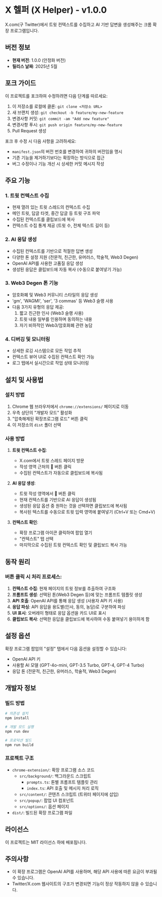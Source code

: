 # X 헬퍼 (X Helper) - v1.0.0

X.com(구 Twitter)에서 트윗 컨텍스트를 수집하고 AI 기반 답변을 생성해주는 크롬 확장 프로그램입니다.

## 버전 정보
- **현재 버전**: 1.0.0 (안정화 버전)
- **릴리스 날짜**: 2025년 5월

## 포크 가이드
이 프로젝트를 포크하여 수정하려면 다음 단계를 따르세요:

1. 이 저장소를 로컬에 클론: `git clone <저장소 URL>`
2. 새 브랜치 생성: `git checkout -b feature/my-new-feature`
3. 변경사항 커밋: `git commit -am "Add new feature"`
4. 변경사항 푸시: `git push origin feature/my-new-feature`
5. Pull Request 생성

포크 후 수정 시 다음 사항을 고려하세요:
- `manifest.json`의 버전 번호를 변경하여 귀하의 버전임을 명시
- 기존 기능을 제거하기보다는 확장하는 방식으로 접근
- 버그 수정이나 기능 개선 시 상세한 커밋 메시지 작성

## 주요 기능

### 1. 트윗 컨텍스트 수집
- 현재 열려 있는 트윗 스레드의 컨텍스트 수집
- 메인 트윗, 답글 타겟, 중간 답글 등 트윗 구조 파악
- 수집된 컨텍스트를 클립보드에 복사
- 컨텍스트 수집 통계 제공 (트윗 수, 전체 텍스트 길이 등)

### 2. AI 응답 생성
- 수집된 컨텍스트를 기반으로 적절한 답변 생성
- 다양한 톤 설정 지원 (전문적, 친근한, 유머러스, 학술적, Web3 Degen)
- OpenAI API를 사용한 고품질 응답 생성 
- 생성된 응답은 클립보드에 자동 복사 (수동으로 붙여넣기 가능)

### 3. Web3 Degen 톤 기능
- 암호화폐 및 Web3 커뮤니티 스타일의 응답 생성
- 'gm', 'WAGMI', 'ser', '3 commas' 등 Web3 슬랭 사용
- 다음 3가지 유형의 응답 제공:
  1. 짧고 친근한 인사 (Web3 슬랭 사용)
  2. 트윗 내용 일부를 인용하며 동의하는 내용
  3. 자기 비하적인 Web3/암호화폐 관련 농담

### 4. 디버깅 및 모니터링
- 상세한 로깅 시스템으로 모든 작업 추적
- 컨텍스트 뷰어 UI로 수집된 컨텍스트 확인 가능
- 로그 탭에서 실시간으로 작업 상태 모니터링

## 설치 및 사용법

### 설치 방법
1. Chrome 웹 브라우저에서 `chrome://extensions/` 페이지로 이동
2. 우측 상단의 "개발자 모드" 활성화
3. "압축해제된 확장프로그램 로드" 버튼 클릭
4. 이 저장소의 `dist` 폴더 선택

### 사용 방법
1. **트윗 컨텍스트 수집**:
   - X.com에서 트윗 스레드 페이지 방문
   - 작성 영역 근처의 🤖 버튼 클릭
   - 수집된 컨텍스트가 자동으로 클립보드에 복사됨

2. **AI 응답 생성**:
   - 트윗 작성 영역에서 🤖 버튼 클릭
   - 현재 컨텍스트를 기반으로 AI 응답이 생성됨
   - 생성된 응답 옵션 중 원하는 것을 선택하면 클립보드에 복사됨
   - 복사된 텍스트를 수동으로 트윗 입력 영역에 붙여넣기 (Ctrl+V 또는 Cmd+V)

3. **컨텍스트 확인**:
   - 확장 프로그램 아이콘 클릭하여 팝업 열기
   - "컨텍스트" 탭 선택
   - 마지막으로 수집된 트윗 컨텍스트 확인 및 클립보드 복사 가능

## 동작 원리

### 버튼 클릭 시 처리 프로세스:
1. **컨텍스트 수집**: 현재 페이지의 트윗 정보를 추출하여 구조화
2. **프롬프트 생성**: 선택된 톤(Web3 Degen 등)에 맞는 프롬프트 템플릿 생성
3. **API 호출**: OpenAI API를 통해 응답 생성 (사용자 API 키 사용)
4. **응답 파싱**: API 응답을 용도별(인사, 동의, 농담)로 구분하여 파싱
5. **UI 표시**: 오버레이 형태로 응답 옵션을 카드 UI로 표시
6. **클립보드 복사**: 선택한 응답을 클립보드에 복사하여 수동 붙여넣기 용이하게 함

## 설정 옵션

확장 프로그램 팝업의 "설정" 탭에서 다음 옵션을 설정할 수 있습니다:
- OpenAI API 키
- 사용할 AI 모델 (GPT-4o-mini, GPT-3.5 Turbo, GPT-4, GPT-4 Turbo)
- 응답 톤 (전문적, 친근한, 유머러스, 학술적, Web3 Degen)

## 개발자 정보

### 빌드 방법
```bash
# 의존성 설치
npm install

# 개발 모드 실행
npm run dev

# 프로덕션 빌드
npm run build
```

### 프로젝트 구조
- `chrome-extension/`: 확장 프로그램 소스 코드
  - `src/background/`: 백그라운드 스크립트
    - `prompts.ts`: 톤별 프롬프트 템플릿 관리
    - `index.ts`: API 호출 및 메시지 처리 로직
  - `src/content/`: 콘텐츠 스크립트 (트위터 페이지에 삽입)
  - `src/popup/`: 팝업 UI 컴포넌트
  - `src/options/`: 옵션 페이지
- `dist/`: 빌드된 확장 프로그램 파일

## 라이선스
이 프로젝트는 MIT 라이선스 하에 배포됩니다.

## 주의사항
- 이 확장 프로그램은 OpenAI API를 사용하며, 해당 API 사용에 따른 요금이 부과될 수 있습니다.
- Twitter/X.com 웹사이트의 구조가 변경되면 기능이 정상 작동하지 않을 수 있습니다. 